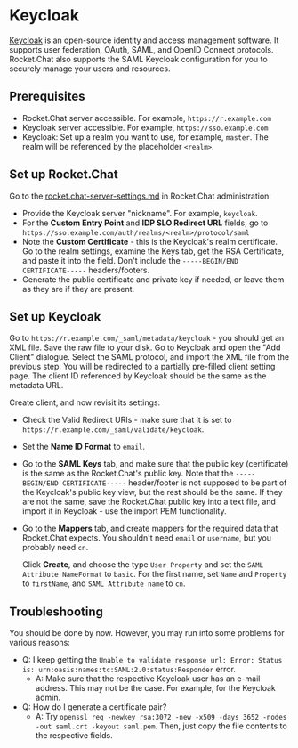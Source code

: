 # Keycloak

[Keycloak](https://www.keycloak.org/) is an open-source identity and access management software. It supports user federation, OAuth, SAML, and OpenID Connect protocols. Rocket.Chat also supports the SAML Keycloak configuration for you to securely manage your users and resources.

## Prerequisites

* Rocket.Chat server accessible. For example, `https://r.example.com`
* Keycloak server accessible. For example, `https://sso.example.com`
* Keycloak: Set up a realm you want to use, for example, `master`. The realm will be referenced by the placeholder `<realm>`.

## Set up Rocket.Chat

Go to the [rocket.chat-server-settings.md](rocket.chat-server-settings.md "mention") in Rocket.Chat administration:

* Provide the Keycloak server "nickname". For example, `keycloak`.
* For the **Custom Entry Point** and **IDP SLO Redirect URL** fields, go to `https://sso.example.com/auth/realms/<realm>/protocol/saml`
* Note the **Custom Certificate** - this is the Keycloak's realm certificate. Go to the realm settings, examine the Keys tab, get the RSA Certificate, and paste it into the field. Don't include the `-----BEGIN/END CERTIFICATE-----` headers/footers.
* Generate the public certificate and private key if needed, or leave them as they are if they are present.

## Set up Keycloak

Go to `https://r.example.com/_saml/metadata/keycloak` - you should get an XML file. Save the raw file to your disk. Go to Keycloak and open the "Add Client" dialogue. Select the SAML protocol, and import the XML file from the previous step. You will be redirected to a partially pre-filled client setting page. The client ID referenced by Keycloak should be the same as the metadata URL.

Create client, and now revisit its settings:

* Check the Valid Redirect URIs - make sure that it is set to `https://r.example.com/_saml/validate/keycloak`.
* Set the **Name ID Format** to `email`.
* Go to the **SAML Keys** tab, and make sure that the public key (certificate) is the same as the Rocket.Chat's public key. Note that the `-----BEGIN/END CERTIFICATE-----` header/footer is not supposed to be part of the Keycloak's public key view, but the rest should be the same. If they are not the same, save the Rocket.Chat public key into a text file, and import it in Keycloak - use the import PEM functionality.
*   Go to the **Mappers** tab, and create mappers for the required data that Rocket.Chat expects. You shouldn't need `email` or `username`, but you probably need `cn`.

    Click **Create**, and choose the type `User Property` and set the `SAML Attribute NameFormat` to `basic`. For the first name, set `Name` and `Property` to `firstName`, and `SAML Attribute name` to `cn`.

## Troubleshooting

You should be done by now. However, you may run into some problems for various reasons:

* Q: I keep getting the `Unable to validate response url: Error: Status is: urn:oasis:names:tc:SAML:2.0:status:Responder` error.
  * A: Make sure that the respective Keycloak user has an e-mail address. This may not be the case. For example, for the Keycloak admin.
* Q: How do I generate a certificate pair?
  * A: Try `openssl req -newkey rsa:3072 -new -x509 -days 3652 -nodes -out saml.crt -keyout saml.pem`. Then, just copy the file contents to the respective fields.
